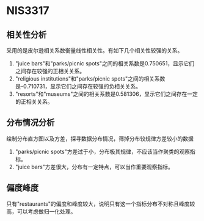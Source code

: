 # NIS3317

## 相关性分析
采用的是皮尔逊相关系数衡量线性相关性。有如下几个相关性较强的关系。
1. "juice bars"和"parks/picnic spots"之间的相关系数是0.750651，显示它们之间存在较强的正相关关系。
2. "religious institutions"和"parks/picnic spots"之间的相关系数是-0.710731，显示它们之间存在较强的负相关关系。
3. "resorts"和"museums"之间的相关系数是0.581306，显示它们之间存在一定的正相关关系。

## 分布情况分析
绘制分布直方图以及方差，探寻数据分布情况，筛掉分布较规律方差较小的数据
1. "parks/picnic spots"方差过于小，分布极其规律，不应该当作聚类的观察指标。
2. "juice bars"方差很大，分布有一定特点，可以当作重要观察指标。

## 偏度峰度
只有"restaurants"的偏度和峰度较大，说明只有这一个指标分布不对称且峰度较高，可以考虑做归一化处理。

